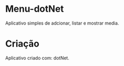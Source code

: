 # Menu-dotNet

Aplicativo simples de adcionar, listar e mostrar media.

# Criação

Aplicativo criado com: dotNet.
